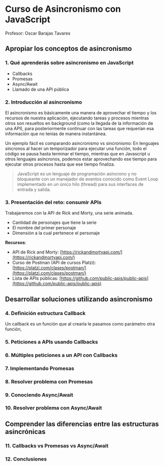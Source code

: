 # Curso de Asincronismo con JavaScript

Profesor: Oscar Barajas Tavares

##  Apropiar los conceptos de asincronismo

### 1. Qué aprenderás sobre asincronismo en JavaScript

- Callbacks
- Promesas
- Async/Await
- Llamado de una API pública

### 2. Introducción al asincronismo

El asincronismo es básicamente una manera de aprovechar el tiempo y los recursos de nuestra aplicación, ejecutando tareas y procesos mientras otros son resueltos en background (como la llegada de la información de una API), para posteriormente continuar con las tareas que requerían esa información que no tenías de manera instantánea.

Un ejemplo fácil es comparando asincronismo vs sincronismo: En lenguajes síncronos al hacer un temporizador para ejecutar una función, todo el código se pausa hasta terminar el tiempo, mientras que en Javascript u otros lenguajes asíncronos, podemos estar aprovechando ese tiempo para ejecutar otros procesos hasta que ese tiempo finaliza.

> JavaScript es un lenguaje de programación asíncrono y no bloqueante con un manejador de eventos conocido como Event Loop implementado en un único hilo (thread) para sus interfaces de entrada y salida.

### 3. Presentación del reto: consumir APIs

Trabajaremos con la API de Rick and Morty, una serie animada.

- Cantidad de personajes que tiene la serie
- El nombre del primer personaje
- Dimensión a la cual pertenece el personaje

**Recursos**:

- API de Rick and Morty: [https://rickandmortyapi.com/](https://rickandmortyapi.com/)
- Curso de Postman (API de cursos Platzi): [https://platzi.com/clases/postman/](https://platzi.com/clases/postman/)
- Lista de APIs públicas: [https://github.com/public-apis/public-apis](https://github.com/public-apis/public-apis)

## Desarrollar soluciones utilizando asincronismo

### 4. Definición estructura Callback

Un callback es un función que al crearla le pasamos como parámetro otra función, 

### 5. Peticiones a APIs usando Callbacks

### 6. Múltiples peticiones a un API con Callbacks

### 7. Implementando Promesas

### 8. Resolver problema con Promesas

### 9. Conociendo Async/Await

### 10. Resolver problema con Async/Await

## Comprender las diferencias entre las estructuras asincrónicas

### 11. Callbacks vs Promesas vs Async/Await

### 12. Conclusiones

